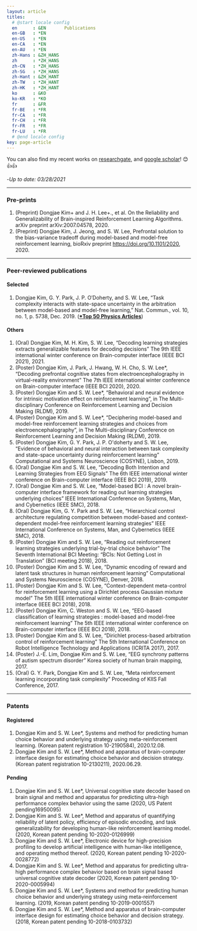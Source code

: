 ```yaml
---
layout: article
titles:
  # @start locale config
  en      : &EN       Publications
  en-GB   : *EN
  en-US   : *EN
  en-CA   : *EN
  en-AU   : *EN
  zh-Hans : &ZH_HANS
  zh      : *ZH_HANS
  zh-CN   : *ZH_HANS
  zh-SG   : *ZH_HANS
  zh-Hant : &ZH_HANT
  zh-TW   : *ZH_HANT
  zh-HK   : *ZH_HANT
  ko      : &KO
  ko-KR   : *KO
  fr      : &FR
  fr-BE   : *FR
  fr-CA   : *FR
  fr-CH   : *FR
  fr-FR   : *FR
  fr-LU   : *FR
  # @end locale config
key: page-article
---
```



You can also find my recent works on [researchgate](https://www.researchgate.net/profile/Dongjae-Kim), and [google scholar](https://scholar.google.com/citations?user=5lyZHmkAAAAJ&hl=en)! 😊👍👍

-*Up to date: 03/28/2021*

---


### Pre-prints
1.	(Preprint) Dongjae Kim+ and J. H. Lee+., et al. On the Reliability and Generalizability of Brain-inspired Reinforcement Learning Algorithms. arXiv preprint arXiv:2007.04578, 2020. 
2.	(Preprint) Dongjae Kim, J. Jeong, and S. W. Lee, Prefrontal solution to the bias-variance tradeoff during model-based and model-free reinforcement learning, bioRxiv preprint https://doi.org/10.1101/2020, 2020.

---

### Peer-reviewed publications

#### Selected
1.	Dongjae Kim, G. Y. Park, J. P. O′Doherty, and S. W. Lee, “Task complexity interacts with state-space uncertainty in the arbitration between model-based and model-free learning,” Nat. Commun., vol. 10, no. 1, p. 5738, Dec. 2019. ([__*Top 50 Physics Articles__](https://www.nature.com/collections/daebjbahhh))

#### Others

1.  (Oral) Dongjae Kim, M. H. Kim, S. W. Lee, “Decoding learning strategies extracts generalizable features for decoding decisions” The 9th IEEE international winter conference on Brain-computer interface (IEEE BCI 2021), 2021.
2.	(Poster) Dongjae Kim, J. Park, J. Hwang, W. H. Cho, S. W. Lee*, “Decoding prefrontal cognitive states from electroencephalography in virtual-reality environment” The 7th IEEE international winter conference on Brain-computer interface (IEEE BCI 2020), 2020. 
3.	(Poster) Dongjae Kim and S. W. Lee*, “Behavioral and neural evidence for intrinsic motivation effect on reinforcement learning”, in The Multi-disciplinary Conference on Reinforcement Learning and Decision Making (RLDM), 2019.
4.	(Poster) Dongjae Kim and S. W. Lee*, “Deciphering model-based and model-free reinforcement learning strategies and choices from electroencephalography”, in The Multi-disciplinary Conference on Reinforcement Learning and Decision Making (RLDM), 2019.
5.	(Poster) Dongjae Kim, G. Y. Park, J. P. O'doherty and S. W. Lee, “Evidence of behavioral and neural interaction between task complexity and state-space uncertainty during reinforcement learning”  Computational and Systems Neuroscience (COSYNE), Lisbon, 2019.
6.	(Oral) Dongjae Kim and S. W. Lee, “Decoding Both Intention and Learning Strategies from EEG Signals” The 6th IEEE international winter conference on Brain-computer interface (IEEE BCI 2019), 2019. 
7.	(Oral) Dongjae Kim and S. W. Lee, “Model-based BCI : A novel brain-computer interface framework for reading out learning strategies underlying choices”  IEEE International Conference on Systems, Man, and Cybernetics (IEEE SMC), 2018. 
8.	(Oral) Dongjae Kim, G. Y. Park and S. W. Lee, “Hierarchical control architecture regulating competition between model-based and context-dependent model-free reinforcement learning strategies”  IEEE International Conference on Systems, Man, and Cybernetics (IEEE SMC), 2018.
9.	(Poster) Dongjae Kim and S. W. Lee, “Reading out reinforcement learning strategies underlying trial-by-trial choice behavior”  The Seventh International BCI Meeting: “BCIs: Not Getting Lost in Translation” (BCI meeting 2018), 2018.
10.	(Poster) Dongjae Kim and S. W. Lee, “Dynamic encoding of reward and latent task structures in human reinforcement learning”  Computational and Systems Neuroscience (COSYNE),  Denver, 2018.
11.	(Poster) Dongjae Kim and S. W. Lee, “Context-dependent meta-control for reinforcement learning using a Dirichlet process Gaussian mixture model”  The 5th IEEE international winter conference on Brain-computer interface (IEEE BCI 2018), 2018. 
12.	(Poster) Dongjae Kim, C. Weston and S. W. Lee, “EEG-based classification of learning strategies : model-based and model-free reinforcement learning” The 5th IEEE international winter conference on Brain-computer interface (IEEE BCI 2018), 2018.
13.	(Poster) Dongjae Kim and S. W. Lee, “Dirichlet process-based arbitration control of reinforcement learning” The 5th International Conference on Robot Intelligence Technology and Applications (ICRITA 2017), 2017.
14.	(Poster) J.-E. Lim, Dongjae Kim and S. W. Lee, “EEG synchrony patterns of autism spectrum disorder” Korea society of human brain mapping, 2017. 
15.	(Oral) G. Y. Park, Dongjae Kim and S. W. Lee, “Meta reinforcement learning incorporating task complexity”  Proceeding of KIIS Fall Conference, 2017. 


---

### Patents

#### Registered
1.	Dongjae Kim and S. W. Lee*, Systems and method for predicting human choice behavior and underlying strategy using meta-reinforcement learning. (Korean patent registration 10-2190584), 2020.12.08. 
2.	Dongjae Kim and S. W. Lee*, Method and apparatus of brain-computer interface design for estimating choice behavior and decision strategy. (Korean patent registration 10-2130211), 2020.06.29. 



#### Pending
1.	Dongjae Kim and S. W. Lee*, Universal cognitive state decoder based on brain signal and method and apparatus for predicting ultra-high performance complex behavior using the same (2020, US Patent pending16950095) 
2.	Dongjae Kim and S. W. Lee*, Method and apparatus of quantifying reliability of latent policy, efficiency of episodic encoding, and task generalizability for developing human-like reinforcement learning model. (2020, Korean patent pending 10-2020-0126999)
3.	Dongjae Kim and S. W. Lee*, Electronic device for high-precision profiling to develop artificial intelligence with human-like intelligence, and operating method thereof. (2020, Korean patent pending 10-2020-0028772)
4.	Dongjae Kim and S. W. Lee*, Method and apparatus for predicting ultra-high performance complex behavior based on brain signal based universal cognitive state decoder (2020, Korean patent pending 10-2020-0005994)
5.	Dongjae Kim and S. W. Lee*, Systems and method for predicting human choice behavior and underlying strategy using meta-reinforcement learning. (2019, Korean patent pending 10-2019-0001557)
6.	Dongjae Kim and S. W. Lee*, Method and apparatus of brain-computer interface design for estimating choice behavior and decision strategy. (2018, Korean patent pending 10-2018-0103732) 


